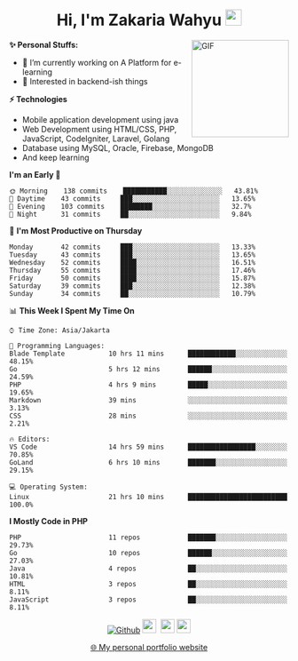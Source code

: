 <h1 align="center">Hi, I'm Zakaria Wahyu <img src="https://github.com/TheDudeThatCode/TheDudeThatCode/blob/master/Assets/Hi.gif" width="29px"></h1>

<img align="right" alt="GIF" height="175px" src="https://www.nayakapratama.co.id/wp-content/uploads/2019/07/Website-Maintenance.gif" />

**✨ Personal Stuffs:**
- 🔭 I’m currently working on A Platform for e-learning 
- 🌱 Interested in backend-ish things

**⚡ Technologies**
- Mobile application development using java
- Web Development using HTML/CSS, PHP, JavaScript, CodeIgniter, Laravel, Golang
- Database using MySQL, Oracle, Firebase, MongoDB
- And keep learning

<!--START_SECTION:waka-->
**I'm an Early 🐤** 

```text
🌞 Morning    138 commits    ███████████░░░░░░░░░░░░░░   43.81% 
🌆 Daytime    43 commits     ███░░░░░░░░░░░░░░░░░░░░░░   13.65% 
🌃 Evening    103 commits    ████████░░░░░░░░░░░░░░░░░   32.7% 
🌙 Night      31 commits     ██░░░░░░░░░░░░░░░░░░░░░░░   9.84%

```
📅 **I'm Most Productive on Thursday** 

```text
Monday       42 commits     ███░░░░░░░░░░░░░░░░░░░░░░   13.33% 
Tuesday      43 commits     ███░░░░░░░░░░░░░░░░░░░░░░   13.65% 
Wednesday    52 commits     ████░░░░░░░░░░░░░░░░░░░░░   16.51% 
Thursday     55 commits     ████░░░░░░░░░░░░░░░░░░░░░   17.46% 
Friday       50 commits     ████░░░░░░░░░░░░░░░░░░░░░   15.87% 
Saturday     39 commits     ███░░░░░░░░░░░░░░░░░░░░░░   12.38% 
Sunday       34 commits     ██░░░░░░░░░░░░░░░░░░░░░░░   10.79%

```


📊 **This Week I Spent My Time On** 

```text
⌚︎ Time Zone: Asia/Jakarta

💬 Programming Languages: 
Blade Template           10 hrs 11 mins      ████████████░░░░░░░░░░░░░   48.15% 
Go                       5 hrs 12 mins       ██████░░░░░░░░░░░░░░░░░░░   24.59% 
PHP                      4 hrs 9 mins        █████░░░░░░░░░░░░░░░░░░░░   19.65% 
Markdown                 39 mins             ░░░░░░░░░░░░░░░░░░░░░░░░░   3.13% 
CSS                      28 mins             ░░░░░░░░░░░░░░░░░░░░░░░░░   2.21%

🔥 Editors: 
VS Code                  14 hrs 59 mins      █████████████████░░░░░░░░   70.85% 
GoLand                   6 hrs 10 mins       ███████░░░░░░░░░░░░░░░░░░   29.15%

💻 Operating System: 
Linux                    21 hrs 10 mins      █████████████████████████   100.0%

```

**I Mostly Code in PHP** 

```text
PHP                      11 repos            ███████░░░░░░░░░░░░░░░░░░   29.73% 
Go                       10 repos            ██████░░░░░░░░░░░░░░░░░░░   27.03% 
Java                     4 repos             ██░░░░░░░░░░░░░░░░░░░░░░░   10.81% 
HTML                     3 repos             ██░░░░░░░░░░░░░░░░░░░░░░░   8.11% 
JavaScript               3 repos             ██░░░░░░░░░░░░░░░░░░░░░░░   8.11%

```



<!--END_SECTION:waka-->

<p align="center">
<a href="https://github.com/zakariawahyu" target="_blank"><img alt="Github" src="https://img.shields.io/badge/GitHub-%2312100E.svg?&style=for-the-badge&logo=Github&logoColor=white" /></a>
<a href="https://www.twitter.com/_zakariawahyu"><img src="https://img.shields.io/badge/twitter-%231DA1F2.svg?&style=for-the-badge&logo=twitter&logoColor=white" height=25></a> 
<a href="https://www.linkedin.com/in/zakariawahyu"><img src="https://img.shields.io/badge/linkedin-%230077B5.svg?&style=for-the-badge&logo=linkedin&logoColor=white" height=25></a> 
<a href="https://www.instagram.com/_zakariawahyu"><img src="https://img.shields.io/badge/instagram-%23E4405F.svg?&style=for-the-badge&logo=instagram&logoColor=white" height=25></a></p>
<p align="center"><a href="https://www.zakariawahyu.com" target="_blank">🌐 My personal portfolio website</a></p>
